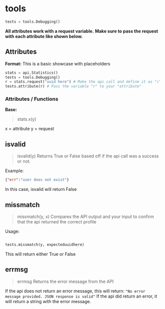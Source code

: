 
# tools

```py
tests = tools.Debugging()
```

**All attributes work with a request variable.**
**Make sure to pass the request with each attribute like shown below.**


## Attributes

**Format:**
This is a basic showcase with placeholders
```py
stats = api.Statistics()
tests = tools.Debugging()
r = stats.request("uuid here") # Make the api call and define it as "r"
tests.attribute(r) # Pass the variable "r" to your "attribute"
```
 
### Attributes / Functions

**Base:**
> stats.x(y)

x = attribute
y = request

## isvalid

> isvalid(y)
Returns True or False based off if the api call was a success or not.

Example:

```json
{"err":"user does not exist"}
```

In this case, isvalid will return False

## missmatch

> missmatch(y, x)
Compares the API output and your input to confirm that the api returned the correct profile

Usage:
```py

tests.missmatch(y, expecteduuidhere)
```
This will return either True or False

## errmsg

> errmsg
Returns the error message from the API

If the api does not return an error message, this will return:
`"No error message provided. JSON response is valid"`
If the api did return an error, it will return a string with the error message.

